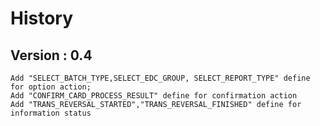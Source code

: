 # History
## Version :  0.4
    Add "SELECT_BATCH_TYPE,SELECT_EDC_GROUP, SELECT_REPORT_TYPE" define for option action;
    Add "CONFIRM_CARD_PROCESS_RESULT" define for confirmation action
    Add "TRANS_REVERSAL_STARTED","TRANS_REVERSAL_FINISHED" define for information status

